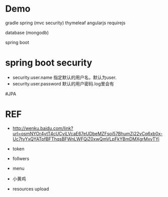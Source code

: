 # Demo

gradle 
spring (mvc security)
thymeleaf
angularjs
requirejs

database (mongodb)
 
spring boot


# spring boot security

- security.user.name 指定默认的用户名，默认为user.
- security.user.password 默认的用户密码.log里会有


#JPA

# REF

- http://wenku.baidu.com/link?url=osmNYOr4ytT4cUCyjLVcaE67eUDbeMZFsoi57BhumZj22vCq6xb0x-Uc7tyYxQYATpfBFThqsBFWnLWFQjZ0xwQmVLpFkYBmDMXgrMxvTYi




-	token
-	follwers
-	menu
-   小黄鸡
-	resources   upload

